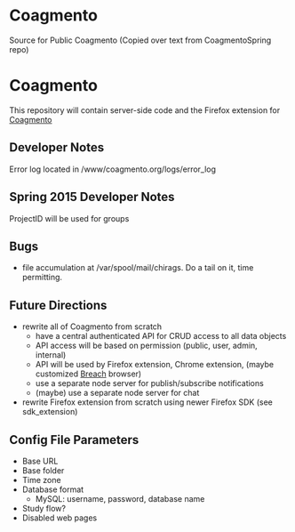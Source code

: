# Coagmento
Source for Public Coagmento
(Copied over text from CoagmentoSpring repo)

Coagmento
=========

This repository will contain server-side code and the Firefox extension for [Coagmento](http://coagmento.org/)

Developer Notes
---------------

Error log located in /www/coagmento.org/logs/error_log

Spring 2015 Developer Notes
---------------------------

ProjectID will be used for groups

Bugs
----
- file accumulation at /var/spool/mail/chirags.  Do a tail on it, time permitting.

Future Directions
-----------------
- rewrite all of Coagmento from scratch
  + have a central authenticated API for CRUD access to all data objects
  + API access will be based on permission (public, user, admin, internal)
  + API will be used by Firefox extension, Chrome extension, (maybe customized [Breach](http://breach.cc/) browser)
  + use a separate node server for publish/subscribe notifications
  + (maybe) use a separate node server for chat
- rewrite Firefox extension from scratch using newer Firefox SDK (see sdk_extension)


Config File Parameters
----------------------
- Base URL
- Base folder
- Time zone
- Database format
  + MySQL: username, password, database name
- Study flow?
- Disabled web pages

